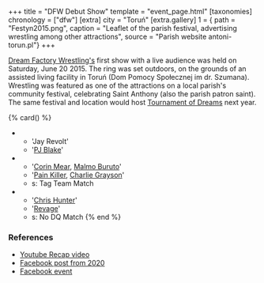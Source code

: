 +++
title = "DFW Debut Show"
template = "event_page.html"
[taxonomies]
chronology = ["dfw"]
[extra]
city = "Toruń"
[extra.gallery]
1 = { path = "Festyn2015.png", caption = "Leaflet of the parish festival, advertising wrestling among other attractions", source = "Parish website antoni-torun.pl"}
+++

[Dream Factory Wrestling's](@/o/dfw.md) first show with a live audience was held on Saturday, June 20 2015. The ring was set outdoors, on the grounds of an assisted living facility in Toruń (Dom Pomocy Społecznej im dr. Szumana). Wrestling was featured as one of the attractions on a local parish's community festival, celebrating Saint Anthony (also the parish patron saint).
The same festival and location would host [Tournament of Dreams](@/e/dfw/2016-06-11-dfw-tournament-of-dreams-1.md) next year.

{% card() %}
- - 'Jay Revolt'
  - '[PJ Blake](@/w/pj-blake.md)'
- - '[Corin Mear](@/w/corin-mear.md), [Malmo Buruto](@/w/malmo-buruto.md)'
  - '[Pain Killer](@/w/pain-killer.md), [Charlie Grayson](@/w/madman-charlie.md)'
  - s: Tag Team Match
- - '[Chris Hunter](@/w/chris-hunter.md)'
  - '[Revage](@/w/rafael-kid.md)'
  - s: No DQ Match
{% end %}

### References

* [Youtube Recap video](https://www.youtube.com/watch?v=iWOEu1OakYk)
* [Facebook post from 2020](https://www.facebook.com/DreamFactoryWrestling/posts/pfbid02VbF5zWtSJw2qUi94o9jtEkUe2ZoiFfVTc4uyUpLnhUACHgtwcFssrgWC6KMjAQMgl)
* [Facebook event](https://www.facebook.com/events/387898834729356/)
